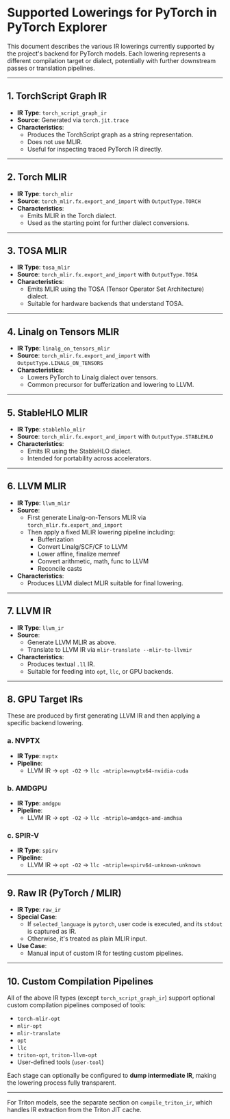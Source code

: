 # Supported Lowerings for PyTorch in PyTorch Explorer

This document describes the various IR lowerings currently supported by the project's backend for PyTorch models. Each lowering represents a different compilation target or dialect, potentially with further downstream passes or translation pipelines.

---

## 1. **TorchScript Graph IR**

- **IR Type**: `torch_script_graph_ir`
- **Source**: Generated via `torch.jit.trace`
- **Characteristics**:
  - Produces the TorchScript graph as a string representation.
  - Does not use MLIR.
  - Useful for inspecting traced PyTorch IR directly.

---

## 2. **Torch MLIR**

- **IR Type**: `torch_mlir`
- **Source**: `torch_mlir.fx.export_and_import` with `OutputType.TORCH`
- **Characteristics**:
  - Emits MLIR in the Torch dialect.
  - Used as the starting point for further dialect conversions.

---

## 3. **TOSA MLIR**

- **IR Type**: `tosa_mlir`
- **Source**: `torch_mlir.fx.export_and_import` with `OutputType.TOSA`
- **Characteristics**:
  - Emits MLIR using the TOSA (Tensor Operator Set Architecture) dialect.
  - Suitable for hardware backends that understand TOSA.

---

## 4. **Linalg on Tensors MLIR**

- **IR Type**: `linalg_on_tensors_mlir`
- **Source**: `torch_mlir.fx.export_and_import` with `OutputType.LINALG_ON_TENSORS`
- **Characteristics**:
  - Lowers PyTorch to Linalg dialect over tensors.
  - Common precursor for bufferization and lowering to LLVM.

---

## 5. **StableHLO MLIR**

- **IR Type**: `stablehlo_mlir`
- **Source**: `torch_mlir.fx.export_and_import` with `OutputType.STABLEHLO`
- **Characteristics**:
  - Emits IR using the StableHLO dialect.
  - Intended for portability across accelerators.

---

## 6. **LLVM MLIR**

- **IR Type**: `llvm_mlir`
- **Source**:
  - First generate Linalg-on-Tensors MLIR via `torch_mlir.fx.export_and_import`
  - Then apply a fixed MLIR lowering pipeline including:
    - Bufferization
    - Convert Linalg/SCF/CF to LLVM
    - Lower affine, finalize memref
    - Convert arithmetic, math, func to LLVM
    - Reconcile casts
- **Characteristics**:
  - Produces LLVM dialect MLIR suitable for final lowering.

---

## 7. **LLVM IR**

- **IR Type**: `llvm_ir`
- **Source**:
  - Generate LLVM MLIR as above.
  - Translate to LLVM IR via `mlir-translate --mlir-to-llvmir`
- **Characteristics**:
  - Produces textual `.ll` IR.
  - Suitable for feeding into `opt`, `llc`, or GPU backends.

---

## 8. **GPU Target IRs**

These are produced by first generating LLVM IR and then applying a specific backend lowering.

### a. NVPTX
- **IR Type**: `nvptx`
- **Pipeline**:
  - LLVM IR -> `opt -O2` -> `llc -mtriple=nvptx64-nvidia-cuda`

### b. AMDGPU
- **IR Type**: `amdgpu`
- **Pipeline**:
  - LLVM IR -> `opt -O2` -> `llc -mtriple=amdgcn-amd-amdhsa`

### c. SPIR-V
- **IR Type**: `spirv`
- **Pipeline**:
  - LLVM IR -> `opt -O2` -> `llc -mtriple=spirv64-unknown-unknown`

---

## 9. **Raw IR (PyTorch / MLIR)**

- **IR Type**: `raw_ir`
- **Special Case**:
  - If `selected_language` is `pytorch`, user code is executed, and its `stdout` is captured as IR.
  - Otherwise, it's treated as plain MLIR input.
- **Use Case**:
  - Manual input of custom IR for testing custom pipelines.

---

## 10. **Custom Compilation Pipelines**

All of the above IR types (except `torch_script_graph_ir`) support optional custom compilation pipelines composed of tools:

- `torch-mlir-opt`
- `mlir-opt`
- `mlir-translate`
- `opt`
- `llc`
- `triton-opt`, `triton-llvm-opt`
- User-defined tools (`user-tool`)

Each stage can optionally be configured to **dump intermediate IR**, making the lowering process fully transparent.

---

For Triton models, see the separate section on `compile_triton_ir`, which handles IR extraction from the Triton JIT cache.
